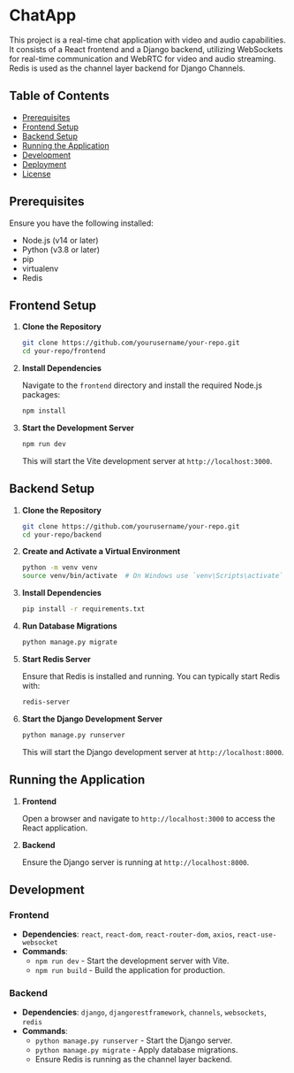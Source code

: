 # ChatApp
This project is a real-time chat application with video and audio capabilities. It consists of a React frontend and a Django backend, utilizing WebSockets for real-time communication and WebRTC for video and audio streaming. Redis is used as the channel layer backend for Django Channels.

## Table of Contents

- [Prerequisites](#prerequisites)
- [Frontend Setup](#frontend-setup)
- [Backend Setup](#backend-setup)
- [Running the Application](#running-the-application)
- [Development](#development)
- [Deployment](#deployment)
- [License](#license)

## Prerequisites

Ensure you have the following installed:

- Node.js (v14 or later)
- Python (v3.8 or later)
- pip
- virtualenv
- Redis

## Frontend Setup

1. **Clone the Repository**

   ```bash
   git clone https://github.com/yourusername/your-repo.git
   cd your-repo/frontend
   ```

2. **Install Dependencies**

   Navigate to the `frontend` directory and install the required Node.js packages:

   ```bash
   npm install
   ```

3. **Start the Development Server**

   ```bash
   npm run dev
   ```

   This will start the Vite development server at `http://localhost:3000`.

## Backend Setup

1. **Clone the Repository**

   ```bash
   git clone https://github.com/yourusername/your-repo.git
   cd your-repo/backend
   ```

2. **Create and Activate a Virtual Environment**

   ```bash
   python -m venv venv
   source venv/bin/activate  # On Windows use `venv\Scripts\activate`
   ```

3. **Install Dependencies**

   ```bash
   pip install -r requirements.txt
   ```

4. **Run Database Migrations**

   ```bash
   python manage.py migrate
   ```

5. **Start Redis Server**

   Ensure that Redis is installed and running. You can typically start Redis with:

   ```bash
   redis-server
   ```

6. **Start the Django Development Server**

   ```bash
   python manage.py runserver
   ```

   This will start the Django development server at `http://localhost:8000`.

## Running the Application

1. **Frontend**
   
   Open a browser and navigate to `http://localhost:3000` to access the React application.

2. **Backend**
   
   Ensure the Django server is running at `http://localhost:8000`.

## Development

### Frontend

- **Dependencies**: `react`, `react-dom`, `react-router-dom`, `axios`, `react-use-websocket`
- **Commands**:
  - `npm run dev` - Start the development server with Vite.
  - `npm run build` - Build the application for production.

### Backend

- **Dependencies**: `django`, `djangorestframework`, `channels`, `websockets`, `redis`
- **Commands**:
  - `python manage.py runserver` - Start the Django server.
  - `python manage.py migrate` - Apply database migrations.
  - Ensure Redis is running as the channel layer backend.
